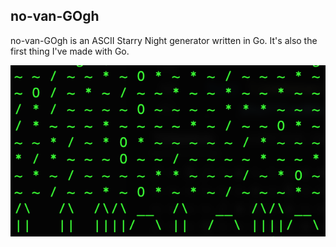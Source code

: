 ## no-van-GOgh 

no-van-GOgh is an ASCII Starry Night generator written in Go. It's also the first thing I've made with Go. 

![Image of no-van-GOgh output](no-van-GOgh-screenshot.png)



